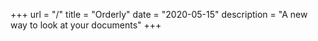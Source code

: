 +++
url = "/"
title = "Orderly"
date = "2020-05-15"
description = "A new way to look at your documents"
+++
